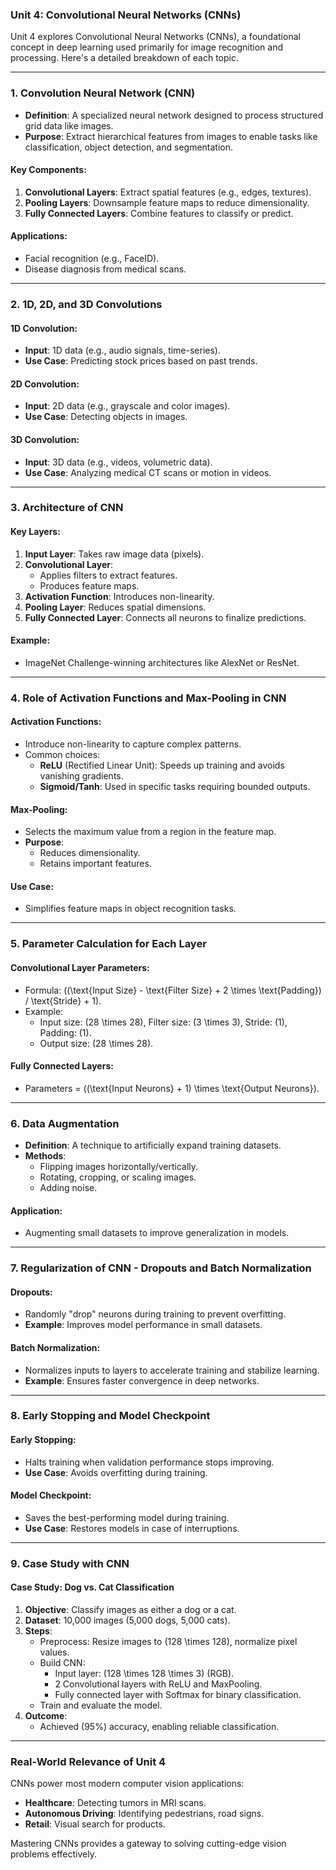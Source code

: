 ### **Unit 4: Convolutional Neural Networks (CNNs)**

Unit 4 explores Convolutional Neural Networks (CNNs), a foundational concept in deep learning used primarily for image recognition and processing. Here's a detailed breakdown of each topic.

---

### **1. Convolution Neural Network (CNN)**

- **Definition**: A specialized neural network designed to process structured grid data like images.
- **Purpose**: Extract hierarchical features from images to enable tasks like classification, object detection, and segmentation.

#### **Key Components**:
1. **Convolutional Layers**: Extract spatial features (e.g., edges, textures).
2. **Pooling Layers**: Downsample feature maps to reduce dimensionality.
3. **Fully Connected Layers**: Combine features to classify or predict.

#### **Applications**:
- Facial recognition (e.g., FaceID).
- Disease diagnosis from medical scans.

---

### **2. 1D, 2D, and 3D Convolutions**

#### **1D Convolution**:
- **Input**: 1D data (e.g., audio signals, time-series).
- **Use Case**: Predicting stock prices based on past trends.

#### **2D Convolution**:
- **Input**: 2D data (e.g., grayscale and color images).
- **Use Case**: Detecting objects in images.

#### **3D Convolution**:
- **Input**: 3D data (e.g., videos, volumetric data).
- **Use Case**: Analyzing medical CT scans or motion in videos.

---

### **3. Architecture of CNN**

#### **Key Layers**:
1. **Input Layer**: Takes raw image data (pixels).
2. **Convolutional Layer**:
   - Applies filters to extract features.
   - Produces feature maps.
3. **Activation Function**: Introduces non-linearity.
4. **Pooling Layer**: Reduces spatial dimensions.
5. **Fully Connected Layer**: Connects all neurons to finalize predictions.

#### **Example**:
- ImageNet Challenge-winning architectures like AlexNet or ResNet.

---

### **4. Role of Activation Functions and Max-Pooling in CNN**

#### **Activation Functions**:
- Introduce non-linearity to capture complex patterns.
- Common choices:
  - **ReLU** (Rectified Linear Unit): Speeds up training and avoids vanishing gradients.
  - **Sigmoid/Tanh**: Used in specific tasks requiring bounded outputs.

#### **Max-Pooling**:
- Selects the maximum value from a region in the feature map.
- **Purpose**: 
  - Reduces dimensionality.
  - Retains important features.

#### **Use Case**:
- Simplifies feature maps in object recognition tasks.

---

### **5. Parameter Calculation for Each Layer**

#### **Convolutional Layer Parameters**:
- Formula: \((\text{Input Size} - \text{Filter Size} + 2 \times \text{Padding}) / \text{Stride} + 1\).
- Example:
  - Input size: \(28 \times 28\), Filter size: \(3 \times 3\), Stride: \(1\), Padding: \(1\).
  - Output size: \(28 \times 28\).

#### **Fully Connected Layers**:
- Parameters = \((\text{Input Neurons} + 1) \times \text{Output Neurons}\).

---

### **6. Data Augmentation**

- **Definition**: A technique to artificially expand training datasets.
- **Methods**:
  - Flipping images horizontally/vertically.
  - Rotating, cropping, or scaling images.
  - Adding noise.
  
#### **Application**:
- Augmenting small datasets to improve generalization in models.

---

### **7. Regularization of CNN - Dropouts and Batch Normalization**

#### **Dropouts**:
- Randomly "drop" neurons during training to prevent overfitting.
- **Example**: Improves model performance in small datasets.

#### **Batch Normalization**:
- Normalizes inputs to layers to accelerate training and stabilize learning.
- **Example**: Ensures faster convergence in deep networks.

---

### **8. Early Stopping and Model Checkpoint**

#### **Early Stopping**:
- Halts training when validation performance stops improving.
- **Use Case**: Avoids overfitting during training.

#### **Model Checkpoint**:
- Saves the best-performing model during training.
- **Use Case**: Restores models in case of interruptions.

---

### **9. Case Study with CNN**

#### **Case Study**: Dog vs. Cat Classification
1. **Objective**: Classify images as either a dog or a cat.
2. **Dataset**: 10,000 images (5,000 dogs, 5,000 cats).
3. **Steps**:
   - Preprocess: Resize images to \(128 \times 128\), normalize pixel values.
   - Build CNN:
     - Input layer: \(128 \times 128 \times 3\) (RGB).
     - 2 Convolutional layers with ReLU and MaxPooling.
     - Fully connected layer with Softmax for binary classification.
   - Train and evaluate the model.
4. **Outcome**:
   - Achieved \(95\%\) accuracy, enabling reliable classification.

---

### **Real-World Relevance of Unit 4**
CNNs power most modern computer vision applications:
- **Healthcare**: Detecting tumors in MRI scans.
- **Autonomous Driving**: Identifying pedestrians, road signs.
- **Retail**: Visual search for products.

Mastering CNNs provides a gateway to solving cutting-edge vision problems effectively.
